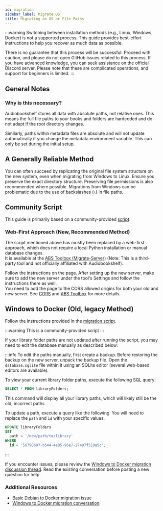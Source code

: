 ```yaml
---
id: migration
sidebar_label: Migrate OS
title: Migrating an OS or File Paths
---
```


:::warning
Switching between installation methods (e.g., Linux, Windows, Docker) is not a supported process. This guide provides best-effort instructions to help you recover as much data as possible.

There is no guarantee that this process will be successful. Proceed with caution, and please do not open GitHub issues related to this process. If you have advanced knowledge, you can seek assistance on the official Discord server. Please note that these are complicated operations, and support for beginners is limited.
:::

## General Notes

### Why is this necessary?

Audiobookshelf stores all data with absolute paths, not relative ones. This means the full file paths to your books and folders are hardcoded and do not adapt if the root directory changes.

Similarly, paths within metadata files are absolute and will not update automatically if you change the metadata environment variable. This can only be set during the initial setup.

## A Generally Reliable Method

You can often succeed by replicating the original file system structure on the new system, even when migrating from Windows to Linux. Ensure you preserve the exact directory structure. Preserving file permissions is also recommended where possible. Migrations from Windows can be problematic due to the use of backslashes (`\`) in file paths.

## Community Script

This guide is primarily based on a community-provided [script](https://github.com/Vito0912/absToolbox/blob/main/tools/migrate_backup_to_new_server.py).

### Web-First Approach (New, Recommended Method)

The script mentioned above has mostly been replaced by a web-first approach, which does not require a local Python installation or manual database changes.  
It is available at the [ABS Toolbox (Migrate-Server)](https://abstoolbox.vito0912.de/tool/migrate-server) (Note: This is a third-party tool and not officially affiliated with Audiobookshelf).

Follow the instructions on the page. After setting up the new server, make sure to add the new server under the tool's Settings and follow the instructions there as well.  
You need to add the page to the CORS allowed origins for both your old and new server. See [CORS](./cors) and [ABS Toolbox](https://abstoolbox.vito0912.de/settings) for more details.

## Windows to Docker (Old, legacy Method)

Follow the instructions provided in the [migration script](https://github.com/Vito0912/absToolbox/blob/main/tools/migrate_backup_to_new_server.py).

:::warning
This is a community-provided script
:::

If your library folder paths are not updated after running the script, you may need to edit the database manually as described below:

:::info
To edit the paths manually, first create a backup. Before restoring the backup on the new server, unpack the backup file. Open the `database.sqlite` file within it using an SQLite editor (several web-based editors are available).

To view your current library folder paths, execute the following SQL query:

```sql
SELECT * FROM libraryFolders;
```

This command will display all your library paths, which will likely still be the old, incorrect paths.

To update a path, execute a query like the following. You will need to replace the `path` and `id` with your specific values.

```sql
UPDATE libraryFolders
SET
  path = '/new/path/to/library'
WHERE
  id = '56798b97-b544-4e85-96e7-27497f519a5c';
```

:::

If you encounter issues, please review the [Windows to Docker migration discussion thread](https://github.com/advplyr/audiobookshelf/discussions/3995). Read the existing conversation before posting a new question for help.

### Additional Resources

- [Basic Debian to Docker migration issue](https://github.com/advplyr/audiobookshelf/issues/4436#issuecomment-3012229894)
- [Windows to Docker migration conversation](https://github.com/advplyr/audiobookshelf/discussions/3995)
